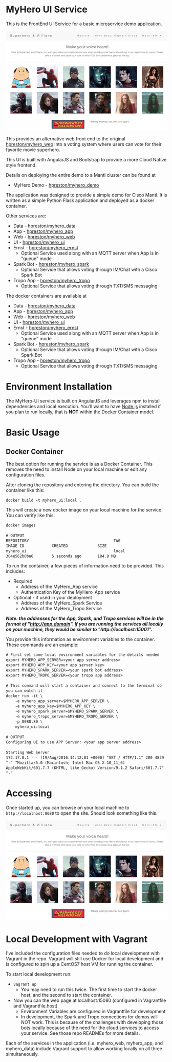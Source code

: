# MyHero UI Service

This is the FrontEnd UI Service for a basic microservice demo application.

![ui](resources/web_ui_pic.jpg) 

This provides an alternative web front end to the original [hpreston/myhero_web](https://github.com/hpreston/myhero_web) into a voting system where users can vote for their favorite movie superhero.  

This UI is built with AngularJS and Bootstrap to provide a more Cloud Native style frontend.  

Details on deploying the entire demo to a Mantl cluster can be found at

* MyHero Demo - [hpreston/myhero_demo](https://github.com/hpreston/myhero_demo)

The application was designed to provide a simple demo for Cisco Mantl.  It is written as a simple Python Flask application and deployed as a docker container.

Other services are:

* Data - [hpreston/myhero_data](https://github.com/hpreston/myhero_data)
* App - [hpreston/myhero_app](https://github.com/hpreston/myhero_app)
* Web - [hpreston/myhero_web](https://github.com/hpreston/myhero_web)
* UI - [hpreston/myhero_ui](https://github.com/hpreston/myhero_ui)
* Ernst - [hpreston/myhero_ernst](https://github.com/hpreston/myhero_ernst)
  * Optional Service used along with an MQTT server when App is in "queue" mode
* Spark Bot - [hpreston/myhero_spark](https://github.com/hpreston/myhero_spark)
  * Optional Service that allows voting through IM/Chat with a Cisco Spark Bot
* Tropo App - [hpreston/myhero_tropo](https://github.com/hpreston/myhero_tropo)
  * Optional Service that allows voting through TXT/SMS messaging


The docker containers are available at

* Data - [hpreston/myhero_data](https://hub.docker.com/r/hpreston/myhero_data)
* App - [hpreston/myhero_app](https://hub.docker.com/r/hpreston/myhero_app)
* Web - [hpreston/myhero_web](https://hub.docker.com/r/hpreston/myhero_web)
* UI - [hpreston/myhero_ui](https://hub.docker.com/r/hpreston/myhero_ui)
* Ernst - [hpreston/myhero_ernst](https://hub.docker.com/r/hpreston/myhero_ernst)
  * Optional Service used along with an MQTT server when App is in "queue" mode
* Spark Bot - [hpreston/myhero_spark](https://hub.docker.com/r/hpreston/myhero_spark)
  * Optional Service that allows voting through IM/Chat with a Cisco Spark Bot
* Tropo App - [hpreston/myhero_tropo](https://hub.docker.com/r/hpreston/myhero_tropo)
  * Optional Service that allows voting through TXT/SMS messaging


# Environment Installation

The MyHero-UI service is built on AngularJS and leverages npm to install dependencies and local execution.  You'll want to have [Node.js](https://nodejs.org/en/download) installed if you plan to run locally, that is **NOT** within the Docker Container model.  


# Basic Usage

## Docker Container

The best option for running the service is as a Docker Container.  This removes the need to install Node on your local machine or edit any configuration files.  

After cloning the repository and entering the directory.  You can build the container like this: 

```
docker build -t myhero_ui:local . 
```

This will create a new docker image on your local machine for the service.  You can verify like this: 

```
docker images 

# OUTPUT
REPOSITORY                                     TAG                 IMAGE ID            CREATED             SIZE
myhero_ui                                      local               304e562b0ba0        5 seconds ago       184.8 MB
```

To run the container, a few pieces of information need to be provided.  This includes: 

* Required
	* Address of the MyHero_App service
	* Authentication Key of the MyHero_App service
* Optional - if used in your deployment 
	* Address of the MyHero_Spark Service
	* Address of the MyHero_Tropo Service 

**_Note: the addresses for the App, Spark, and Tropo services will be in the format of "http://app.domain".  If you are running the services all locally on your machine, they would be similar to "http://localhost:15001"._**

You provide this information as environment variables to the container.  These commands are an example: 

```
# First set some local environment variables for the details needed
export MYHERO_APP_SERVER=<your app server address> 
export MYHERO_APP_KEY=<your app server key>
export MYHERO_SPARK_SERVER=<your spark bot address>
export MYHERO_TROPO_SERVER=<your tropo app address> 

# This command will start a container and connect to the terminal so you can watch it
docker run -it \
	-e myhero_app_server=$MYHERO_APP_SERVER \
	-e myhero_app_key=$MYHERO_APP_KEY \
	-e myhero_spark_server=$MYHERO_SPARK_SERVER \
	-e myhero_tropo_server=$MYHERO_TROPO_SERVER \
	-p 8080:80 \
	myhero_ui:local

# OUTPUT
Configuring UI to use APP Server: <your app server address>

Starting Web Server
172.17.0.1 - - [19/Aug/2016:14:12:01 +0000] "GET / HTTP/1.1" 200 4839 "-" "Mozilla/5.0 (Macintosh; Intel Mac OS X 10_11_6) AppleWebKit/601.7.7 (KHTML, like Gecko) Version/9.1.2 Safari/601.7.7" "-"

```

# Accessing

Once started up, you can browse on your local machine to `http://localhost:8080` to open the site.  Should look something like this.  

![ui](resources/web_ui_pic.jpg) 


# Local Development with Vagrant

I've included the configuration files needed to do local development with Vagrant in the repo.  Vagrant will still use Docker for local development and is configured to spin up a CentOS7 host VM for running the container.

To start local development run:

* `vagrant up`
  * You may need to run this twice.  The first time to start the docker host, and the second to start the container.
* Now you can the web page at localhost:15080 (configured in Vagrantfile and Vagrantfile.host)
  * Environment Variables are configured in Vagrantfile for development
  * In development, the Spark and Tropo connections for demos will NOT work.  This is because of the challenges with developing those bots locally because of the need for the cloud services to access your service.  See those repo READMEs for more details.  

Each of the services in the application (i.e. myhero_web, myhero_app, and myhero_data) include Vagrant support to allow working locally on all three simultaneously.